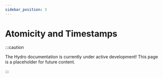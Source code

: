 ```yaml
---
sidebar_position: 3
---
```


# Atomicity and Timestamps
:::caution

The Hydro documentation is currently under active development! This page is a placeholder for future content.

:::
